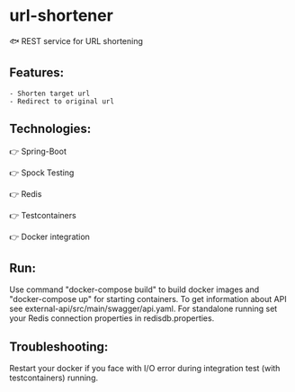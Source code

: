 # url-shortener
:fish: REST service for URL shortening 

## Features:
	- Shorten target url
	- Redirect to original url

## Technologies:
:point_right: Spring-Boot

:point_right: Spock Testing

:point_right: Redis

:point_right: Testcontainers

:point_right: Docker integration

## Run:
Use command "docker-compose build" to build docker images and "docker-compose up" for starting containers.
To get information about API see external-api/src/main/swagger/api.yaml.
For standalone running set your Redis connection properties in redisdb.properties.

## Troubleshooting:
Restart your docker if you face with I/O error during integration test (with testcontainers) running.
